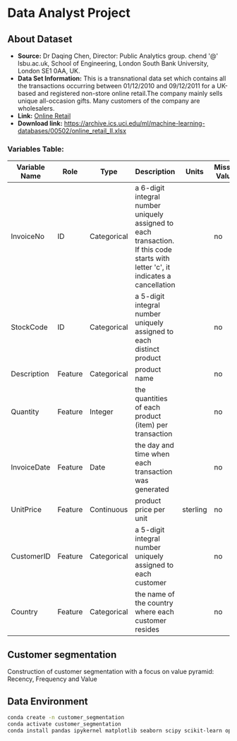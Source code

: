 # Data Analyst Project 

## About Dataset

- **Source:** Dr Daqing Chen, Director: Public Analytics group. chend '@' lsbu.ac.uk, School of Engineering, London South Bank University, London SE1 0AA, UK.
- **Data Set Information:** This is a transnational data set which contains all the transactions occurring between 01/12/2010 and 09/12/2011 for a UK-based and registered non-store online retail.The company mainly sells unique all-occasion gifts. Many customers of the company are wholesalers.
- **Link:** [Online Retail](https://archive.ics.uci.edu/dataset/352/online+retail)
- **Download link:** <https://archive.ics.uci.edu/ml/machine-learning-databases/00502/online_retail_II.xlsx>

### Variables Table:

| Variable Name | Role      | Type       | Description                                                                                  | Units    | Missing Values |
|---------------|-----------|------------|----------------------------------------------------------------------------------------------|----------|----------------|
| InvoiceNo     | ID        | Categorical| a 6-digit integral number uniquely assigned to each transaction. If this code starts with letter 'c', it indicates a cancellation |          | no             |
| StockCode     | ID        | Categorical| a 5-digit integral number uniquely assigned to each distinct product                         |          | no             |
| Description   | Feature   | Categorical| product name                                                                                  |          | no             |
| Quantity      | Feature   | Integer     | the quantities of each product (item) per transaction                                         |          | no             |
| InvoiceDate   | Feature   | Date       | the day and time when each transaction was generated                                          |          | no             |
| UnitPrice     | Feature   | Continuous | product price per unit                                                                       | sterling | no             |
| CustomerID    | Feature   | Categorical| a 5-digit integral number uniquely assigned to each customer                                  |          | no             |
| Country       | Feature   | Categorical| the name of the country where each customer resides                                           |          | no             |



## Customer segmentation

Construction of customer segmentation with a focus on value pyramid: Recency, Frequency and Value

## Data Environment

```bash
conda create -n customer_segmentation
conda activate customer_segmentation
conda install pandas ipykernel matplotlib seaborn scipy scikit-learn openpyxl
```

